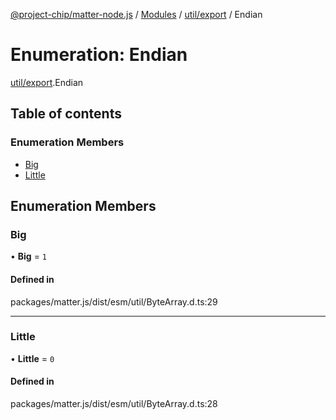 [@project-chip/matter-node.js](../README.md) / [Modules](../modules.md) / [util/export](../modules/util_export.md) / Endian

# Enumeration: Endian

[util/export](../modules/util_export.md).Endian

## Table of contents

### Enumeration Members

- [Big](util_export.Endian.md#big)
- [Little](util_export.Endian.md#little)

## Enumeration Members

### Big

• **Big** = ``1``

#### Defined in

packages/matter.js/dist/esm/util/ByteArray.d.ts:29

___

### Little

• **Little** = ``0``

#### Defined in

packages/matter.js/dist/esm/util/ByteArray.d.ts:28

